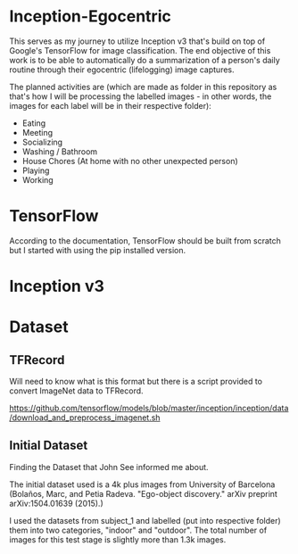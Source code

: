 # Inception-Egocentric

This serves as my journey to utilize Inception v3 that's build on top of Google's TensorFlow for image classification.  The end objective of this work is to be able to automatically do a summarization of a person's daily routine through their egocentric (lifelogging) image captures.

The planned activities are (which are made as folder in this repository as that's how I will be processing the labelled images - in other words, the images for each label will be in their respective folder):

* Eating
* Meeting 
* Socializing
* Washing / Bathroom
* House Chores (At home with no other unexpected person)
* Playing
* Working

# TensorFlow

According to the documentation, TensorFlow should be built from scratch but I started with using the pip installed version.

# Inception v3

# Dataset
## TFRecord

Will need to know what is this format but there is a script provided to convert ImageNet data to TFRecord.

https://github.com/tensorflow/models/blob/master/inception/inception/data/download_and_preprocess_imagenet.sh

## Initial Dataset

Finding the Dataset that John See informed me about.

The initial dataset used is a 4k plus images from University of Barcelona (Bolaños, Marc, and Petia Radeva. "Ego-object discovery." arXiv preprint arXiv:1504.01639 (2015).)

I used the datasets from subject_1 and labelled (put into respective folder) them into two categories, "indoor" and "outdoor".  The total number of images for this test stage is slightly more than 1.3k images.


